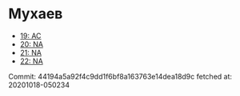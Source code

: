 # Мухаев
- [19: AC](19.md)
- [20: NA](20.md)
- [21: NA](21.md)
- [22: NA](22.md)

Commit: 44194a5a92f4c9dd1f6bf8a163763e14dea18d9c
 fetched at: 20201018-050234
